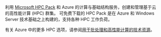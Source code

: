 利用 [Microsoft HPC Pack](https://technet.microsoft.com/library/jj899572.aspx) 和 Azure 的计算与基础结构服务，创建和管理基于云的高性能计算 (HPC) 群集。 可免费下载的 HPC Pack 是在 Azure 和 Windows Server 技术基础之上构建的，支持各种 HPC 工作负荷。

有关 Azure 中的更多 HPC 选项，请参阅[用于批处理和高性能计算的技术资源](../articles/batch/big-compute-resources.md)。

<!--Update_Description: wording update-->
<!--ms.date: 10/16/2017-->